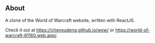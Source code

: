 ## About

A clone of the World of Warcraft website, written with ReactJS.

Check it out at https://chenxudeng.github.io/wow/ or https://world-of-warcraft-61160.web.app/.


